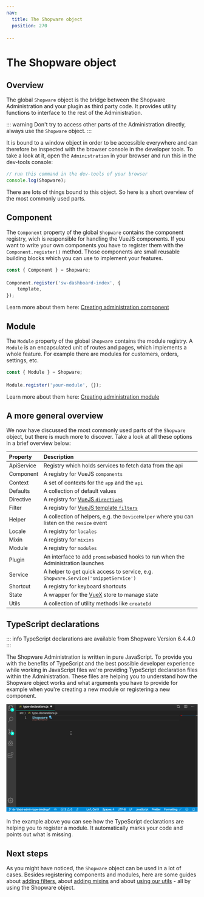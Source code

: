 ```yaml
---
nav:
  title: The Shopware object
  position: 270

---
```


# The Shopware object

## Overview

The global `Shopware` object is the bridge between the Shopware Administration and your plugin as third party code. It provides utility functions to interface to the rest of the Administration.

::: warning
Don't try to access other parts of the Administration directly, always use the `Shopware` object.
:::

It is bound to a window object in order to be accessible everywhere and can therefore be inspected with the browser console in the developer tools. To take a look at it, open the `Administration` in your browser and run this in the dev-tools console:

```javascript
// run this command in the dev-tools of your browser
console.log(Shopware);
```

There are lots of things bound to this object. So here is a short overview of the most commonly used parts.

## Component

The `Component` property of the global `Shopware` contains the component registry, wich is responsible for handling the VueJS components. If you want to write your own components you have to register them with the `Component.register()` method. Those components are small reusable building blocks which you can use to implement your features.

```javascript
const { Component } = Shopware;

Component.register('sw-dashboard-index', {
    template,
});
```

Learn more about them here: [Creating administration component](add-custom-component)

## Module

The `Module` property of the global `Shopware` contains the module registry. A `Module` is an encapsulated unit of routes and pages, which implements a whole feature. For example there are modules for customers, orders, settings, etc.

```javascript
const { Module } = Shopware;

Module.register('your-module', {});
```

Learn more about them here: [Creating administration module](add-custom-module)

## A more general overview

We now have discussed the most commonly used parts of the `Shopware` object, but there is much more to discover. Take a look at all these options in a brief overview below:

| Property   | Description                                                                                 |
| :--------- | :------------------------------------------------------------------------------------------ |
| ApiService | Registry which holds services to fetch data from the api                                    |
| Component  | A registry for VueJS `components`                                                           |
| Context    | A set of contexts for the `app` and the `api`                                               |
| Defaults   | A collection of default values                                                              |
| Directive  | A registry for [VueJS `directives`](https://vuejs.org/v2/guide/custom-directive.html)       |
| Filter     | A registry for [VueJS template `filters`](https://vuejs.org/v2/guide/filters.html)          |
| Helper     | A collection of helpers, e.g. the `DeviceHelper` where you can listen on the `resize` event |
| Locale     | A registry for `locales`                                                                    |
| Mixin      | A registry for `mixins`                                                                     |
| Module     | A registry for `modules`                                                                    |
| Plugin     | An interface to add `promise`based hooks to run when the Administration launches            |
| Service    | A helper to get quick access to service, e.g. `Shopware.Service('snippetService')`          |
| Shortcut   | A registry for keyboard shortcuts                                                           |
| State      | A wrapper for the [VueX](https://vuex.vuejs.org/) store to manage state                     |
| Utils      | A collection of utility methods like `createId`                                             |

## TypeScript declarations

::: info
TypeScript declarations are available from Shopware Version 6.4.4.0
:::

The Shopware Administration is written in pure JavaScript. To provide you with the benefits of TypeScript and the best possible developer experience while working in JavaScript files we're providing TypeScript declaration files within the Administration. These files are helping you to understand how the Shopware object works and what arguments you have to provide for example when you're creating a new module or registering a new component.

![TypeScript declarations example](../../../../assets/typescript-declaration-shopware-module.gif)

In the example above you can see how the TypeScript declarations are helping you to register a module. It automatically marks your code and points out what is missing.

## Next steps

As you might have noticed, the `Shopware` object can be used in a lot of cases. Besides registering components and modules, here are some guides about [adding filters](add-filter), about [adding mixins](add-mixins) and about [using our utils](using-utils) - all by using the Shopware object.
